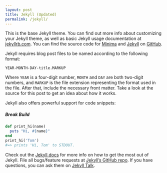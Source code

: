 ```yaml
---
layout: post
title: Jekyll (Updated)
permalink: /jekyll/
---
```


This is the base Jekyll theme. You can find out more info about customizing your Jekyll theme, as well as basic Jekyll usage documentation at [jekyllrb.com][jekyll-docs]. You can find the source code for [Minima][minima] and [Jekyll][jekyll-gh] on [GitHub][jekyll-org].

Jekyll requires blog post files to be named according to the following format:

`YEAR-MONTH-DAY-title.MARKUP`

Where `YEAR` is a four-digit number, `MONTH` and `DAY` are both two-digit numbers, and `MARKUP` is the file extension representing the format used in the file. After that, include the necessary front matter. Take a look at the source for this post to get an idea about how it works.

Jekyll also offers powerful support for code snippets:

<h5>Break Build</h5>

```ruby
def print_hi(name)
  puts "Hi, #{name}"
end
print_hi('Tom')
#=> prints 'Hi, Tom' to STDOUT.
```

Check out the [Jekyll docs][jekyll-docs] for more info on how to get the most out of Jekyll. File all bugs/feature requests at [Jekyll’s GitHub repo][jekyll-gh]. If you have questions, you can ask them on [Jekyll Talk][jekyll-talk].

[jekyll-docs]:  https://jekyllrb.com/docs/home
[jekyll-gh]:    https://github.com/jekyll/jekyll
[jekyll-org]:   https://github.com/jekyll
[jekyll-talk]:  https://talk.jekyllrb.com/
[minima]:       https://github.com/jekyll/minima]
